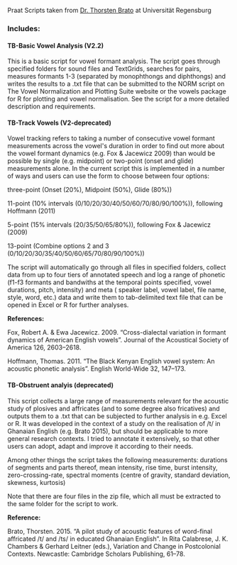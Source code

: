Praat Scripts taken from [Dr. Thorsten Brato](https://www.uni-regensburg.de/language-literature-culture/english-linguistics/staff/brato/praat-scripts/index.html) at Universität Regensburg

### Includes:

#### TB-Basic Vowel Analysis (V2.2)

This is a basic script for vowel formant analysis. The script goes through specified folders for sound files and TextGrids, searches for pairs, measures formants 1-3 (separated by monophthongs and diphthongs) and writes the results to a .txt file that can be submitted to the NORM script on The Vowel Normalization and Plotting Suite website or the vowels package for R for plotting and vowel normalisation. See the script for a more detailed description and requirements.

#### TB-Track Vowels (V2-deprecated)

Vowel tracking refers to taking a number of consecutive vowel formant measurements across the vowel's duration in order to find out more about the vowel formant dynamics (e.g. Fox & Jacewicz 2009) than would be possible by single (e.g. midpoint) or two-point (onset and glide) measurements alone. In the current script this is implemented in a number of ways and users can use the form to choose between four options:

three-point (Onset (20%), Midpoint (50%), Glide (80%))

11-point (10% intervals (0/10/20/30/40/50/60/70/80/90/100%)), following Hoffmann (2011)

5-point (15% intervals (20/35/50/65/80%)), following Fox & Jacewicz (2009)

13-point (Combine options 2 and 3 (0/10/20/30/35/40/50/60/65/70/80/90/100%))

The script will automatically go through all files in specified folders, collect data from up to four tiers of annotated speech and log a range of phonetic (f1-f3 formants and bandwiths at the temporal points specified, vowel durations, pitch, intensity) and meta ( speaker label, vowel label, file name, style, word, etc.) data and write them to tab-delimited text file that can be opened in Excel or R for further analyses.

**References:**

Fox, Robert A. & Ewa Jacewicz. 2009. “Cross-dialectal variation in formant dynamics of American English vowels”. Journal of the Acoustical Society of America 126, 2603–2618.

Hoffmann, Thomas. 2011. “The Black Kenyan English vowel system: An acoustic phonetic analysis”. English World-Wide 32, 147–173.

#### TB-Obstruent analyis (deprecated)

This script collects a large range of measurements relevant for the acoustic study of plosives and affricates (and to some degree also fricatives) and outputs them to a .txt that can be subjected to further analysis in e.g. Excel or R. It was developed in the context of a study on the realisation of /t/ in Ghanaian English (e.g. Brato 2015), but should be applicable to more general research contexts. I tried to annotate it extensively, so that other users can adopt, adapt and improve it according to their needs.

Among other things the script takes the following measurements: durations of segments and parts thereof, mean intensity, rise time, burst intensity, zero-crossing-rate, spectral moments (centre of gravity, standard deviation, skewness, kurtosis)


Note that there are four files in the zip file, which all must be extracted to the same folder for the script to work.

**Reference:**

Brato, Thorsten. 2015. “A pilot study of acoustic features of word-final affricated /t/ and /ts/ in educated Ghanaian English”. In Rita Calabrese, J. K. Chambers & Gerhard Leitner (eds.), Variation and Change in Postcolonial Contexts. Newcastle: Cambridge Scholars Publishing, 61–78.
